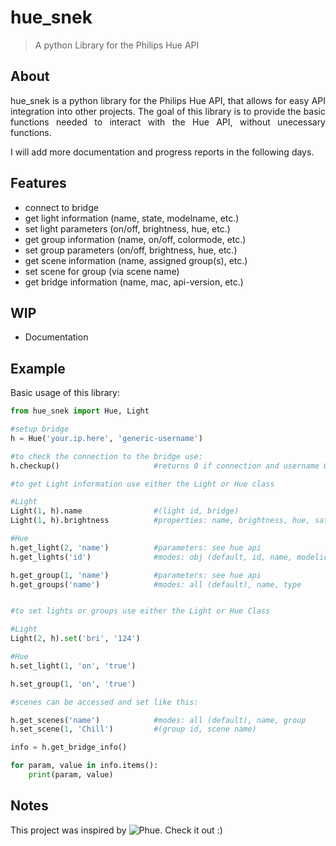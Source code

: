# hue_snek
> A python Library for the Philips Hue API

<div style="text-align: justify">

## About
hue_snek is a python library for the Philips Hue API, that allows for easy API integration into other projects. The goal of this library is to provide the basic functions needed to interact with the Hue API, without unecessary functions.  

I will add more documentation and progress reports in the following days.

## Features

- connect to bridge
- get light information (name, state, modelname, etc.)
- set light parameters  (on/off, brightness, hue, etc.)
- get group information (name, on/off, colormode, etc.)
- set group parameters  (on/off, brightness, hue, etc.)
- get scene information (name, assigned group(s), etc.)
- set scene for group   (via scene name)
- get bridge information (name, mac, api-version, etc.)

## WIP
- Documentation

## Example

Basic usage of this library:

</div>

```python
from hue_snek import Hue, Light

#setup bridge
h = Hue('your.ip.here', 'generic-username')

#to check the connection to the bridge use:
h.checkup()                     #returns 0 if connection and username OK

#to get Light information use either the Light or Hue class

#Light
Light(1, h).name                #(light id, bridge)
Light(1, h).brightness          #properties: name, brightness, hue, saturation, state

#Hue
h.get_light(2, 'name')          #parameters: see hue api
h.get_lights('id')              #modes: obj (default, id, name, modelid

h.get_group(1, 'name')          #parameters: see hue api
h.get_groups('name')            #modes: all (default), name, type


#to set lights or groups use either the Light or Hue Class

#Light
Light(2, h).set('bri', '124')

#Hue
h.set_light(1, 'on', 'true')

h.set_group(1, 'on', 'true')

#scenes can be accessed and set like this:

h.get_scenes('name')            #modes: all (default), name, group
h.set_scene(1, 'Chill')         #(group id, scene name)

info = h.get_bridge_info()

for param, value in info.items():
    print(param, value)

```
## Notes

This project was inspired by ![Phue](https://github.com/studioimaginaire/phue/). Check it out :)
